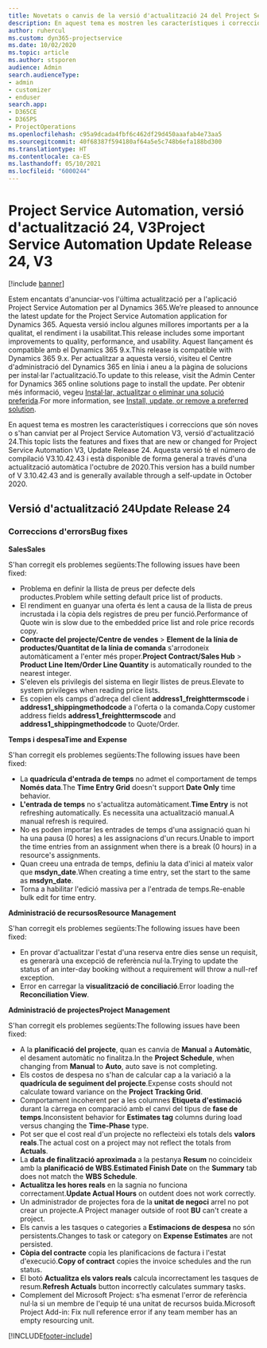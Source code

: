 ```yaml
---
title: Novetats o canvis de la versió d'actualització 24 del Project Service Automation, V3
description: En aquest tema es mostren les característiques i correccions disponibles al Project Service Automation V3, versió d'actualització 24.
author: ruhercul
ms.custom: dyn365-projectservice
ms.date: 10/02/2020
ms.topic: article
ms.author: stsporen
audience: Admin
search.audienceType:
- admin
- customizer
- enduser
search.app:
- D365CE
- D365PS
- ProjectOperations
ms.openlocfilehash: c95a9dcada4fbf6c462df29d450aaafab4e73aa5
ms.sourcegitcommit: 40f68387f594180af64a5e5c748b6efa188bd300
ms.translationtype: HT
ms.contentlocale: ca-ES
ms.lasthandoff: 05/10/2021
ms.locfileid: "6000244"
---
```

# <a name="project-service-automation-update-release-24-v3"></a><span data-ttu-id="94ea1-103">Project Service Automation, versió d'actualització 24, V3</span><span class="sxs-lookup"><span data-stu-id="94ea1-103">Project Service Automation Update Release 24, V3</span></span>

[!include [banner](../includes/psa-now-project-operations.md)]

<span data-ttu-id="94ea1-104">Estem encantats d'anunciar-vos l'última actualització per a l'aplicació Project Service Automation per al Dynamics 365.</span><span class="sxs-lookup"><span data-stu-id="94ea1-104">We’re pleased to announce the latest update for the Project Service Automation application for Dynamics 365.</span></span> <span data-ttu-id="94ea1-105">Aquesta versió inclou algunes millores importants per a la qualitat, el rendiment i la usabilitat.</span><span class="sxs-lookup"><span data-stu-id="94ea1-105">This release includes some important improvements to quality, performance, and usability.</span></span> <span data-ttu-id="94ea1-106">Aquest llançament és compatible amb el Dynamics 365 9.x.</span><span class="sxs-lookup"><span data-stu-id="94ea1-106">This release is compatible with Dynamics 365 9.x.</span></span> <span data-ttu-id="94ea1-107">Per actualitzar a aquesta versió, visiteu el Centre d'administració del Dynamics 365 en línia i aneu a la pàgina de solucions per instal·lar l'actualització.</span><span class="sxs-lookup"><span data-stu-id="94ea1-107">To update to this release, visit the Admin Center for Dynamics 365 online solutions page to install the update.</span></span> <span data-ttu-id="94ea1-108">Per obtenir més informació, vegeu [Instal·lar, actualitzar o eliminar una solució preferida](/power-platform/admin/install-remove-preferred-solution).</span><span class="sxs-lookup"><span data-stu-id="94ea1-108">For more information, see [Install, update, or remove a preferred solution](/power-platform/admin/install-remove-preferred-solution).</span></span>

<span data-ttu-id="94ea1-109">En aquest tema es mostren les característiques i correccions que són noves o s'han canviat per al Project Service Automation V3, versió d'actualització 24.</span><span class="sxs-lookup"><span data-stu-id="94ea1-109">This topic lists the features and fixes that are new or changed for Project Service Automation V3, Update Release 24.</span></span> <span data-ttu-id="94ea1-110">Aquesta versió té el número de compilació V3.10.42.43 i està disponible de forma general a través d'una actualització automàtica l'octubre de 2020.</span><span class="sxs-lookup"><span data-stu-id="94ea1-110">This version has a build number of V 3.10.42.43 and is generally available through a self-update in October 2020.</span></span>

## <a name="update-release-24"></a><span data-ttu-id="94ea1-111">Versió d'actualització 24</span><span class="sxs-lookup"><span data-stu-id="94ea1-111">Update Release 24</span></span>

### <a name="bug-fixes"></a><span data-ttu-id="94ea1-112">Correccions d'errors</span><span class="sxs-lookup"><span data-stu-id="94ea1-112">Bug fixes</span></span>

<span data-ttu-id="94ea1-113">**Sales**</span><span class="sxs-lookup"><span data-stu-id="94ea1-113">**Sales**</span></span>

<span data-ttu-id="94ea1-114">S'han corregit els problemes següents:</span><span class="sxs-lookup"><span data-stu-id="94ea1-114">The following issues have been fixed:</span></span>

- <span data-ttu-id="94ea1-115">Problema en definir la llista de preus per defecte dels productes.</span><span class="sxs-lookup"><span data-stu-id="94ea1-115">Problem while setting default price list of products.</span></span>
- <span data-ttu-id="94ea1-116">El rendiment en guanyar una oferta és lent a causa de la llista de preus incrustada i la còpia dels registres de preu per funció.</span><span class="sxs-lookup"><span data-stu-id="94ea1-116">Performance of Quote win is slow due to the embedded price list and role price records copy.</span></span>
- <span data-ttu-id="94ea1-117">**Contracte del projecte/Centre de vendes** > **Element de la línia de productes/Quantitat de la línia de comanda** s'arrodoneix automàticament a l'enter més proper.</span><span class="sxs-lookup"><span data-stu-id="94ea1-117">**Project Contract/Sales Hub** > **Product Line Item/Order Line Quantity** is automatically rounded to the nearest integer.</span></span>
- <span data-ttu-id="94ea1-118">S'eleven els privilegis del sistema en llegir llistes de preus.</span><span class="sxs-lookup"><span data-stu-id="94ea1-118">Elevate to system privileges when reading price lists.</span></span>
- <span data-ttu-id="94ea1-119">Es copien els camps d'adreça del client **address1_freighttermscode** i **address1_shippingmethodcode** a l'oferta o la comanda.</span><span class="sxs-lookup"><span data-stu-id="94ea1-119">Copy customer address fields **address1_freighttermscode** and **address1_shippingmethodcode** to Quote/Order.</span></span> 


<span data-ttu-id="94ea1-120">**Temps i despesa**</span><span class="sxs-lookup"><span data-stu-id="94ea1-120">**Time and Expense**</span></span>

<span data-ttu-id="94ea1-121">S'han corregit els problemes següents:</span><span class="sxs-lookup"><span data-stu-id="94ea1-121">The following issues have been fixed:</span></span>

- <span data-ttu-id="94ea1-122">La **quadrícula d'entrada de temps** no admet el comportament de temps **Només data**.</span><span class="sxs-lookup"><span data-stu-id="94ea1-122">The **Time Entry Grid** doesn't support **Date Only** time behavior.</span></span>
- <span data-ttu-id="94ea1-123">**L'entrada de temps** no s'actualitza automàticament.</span><span class="sxs-lookup"><span data-stu-id="94ea1-123">**Time Entry** is not refreshing automatically.</span></span> <span data-ttu-id="94ea1-124">Es necessita una actualització manual.</span><span class="sxs-lookup"><span data-stu-id="94ea1-124">A manual refresh is required.</span></span>
- <span data-ttu-id="94ea1-125">No es poden importar les entrades de temps d'una assignació quan hi ha una pausa (0 hores) a les assignacions d'un recurs.</span><span class="sxs-lookup"><span data-stu-id="94ea1-125">Unable to import the time entries from an assignment when there is a break (0 hours) in a resource's assignments.</span></span>
- <span data-ttu-id="94ea1-126">Quan creeu una entrada de temps, definiu la data d'inici al mateix valor que **msdyn_date**.</span><span class="sxs-lookup"><span data-stu-id="94ea1-126">When creating a time entry, set the start to the same as **msdyn_date**.</span></span>
- <span data-ttu-id="94ea1-127">Torna a habilitar l'edició massiva per a l'entrada de temps.</span><span class="sxs-lookup"><span data-stu-id="94ea1-127">Re-enable bulk edit for time entry.</span></span>

<span data-ttu-id="94ea1-128">**Administració de recursos**</span><span class="sxs-lookup"><span data-stu-id="94ea1-128">**Resource Management**</span></span>

<span data-ttu-id="94ea1-129">S'han corregit els problemes següents:</span><span class="sxs-lookup"><span data-stu-id="94ea1-129">The following issues have been fixed:</span></span>

- <span data-ttu-id="94ea1-130">En provar d'actualitzar l'estat d'una reserva entre dies sense un requisit, es generarà una excepció de referència nul·la.</span><span class="sxs-lookup"><span data-stu-id="94ea1-130">Trying to update the status of an inter-day booking without a requirement will throw a null-ref exception.</span></span>
- <span data-ttu-id="94ea1-131">Error en carregar la **visualització de conciliació**.</span><span class="sxs-lookup"><span data-stu-id="94ea1-131">Error loading the **Reconciliation View**.</span></span>


<span data-ttu-id="94ea1-132">**Administració de projectes**</span><span class="sxs-lookup"><span data-stu-id="94ea1-132">**Project Management**</span></span>

<span data-ttu-id="94ea1-133">S'han corregit els problemes següents:</span><span class="sxs-lookup"><span data-stu-id="94ea1-133">The following issues have been fixed:</span></span>

- <span data-ttu-id="94ea1-134">A la **planificació del projecte**, quan es canvia de **Manual** a **Automàtic**, el desament automàtic no finalitza.</span><span class="sxs-lookup"><span data-stu-id="94ea1-134">In the **Project Schedule**, when changing from **Manual** to **Auto**, auto save is not completing.</span></span>
- <span data-ttu-id="94ea1-135">Els costos de despesa no s'han de calcular cap a la variació a la **quadrícula de seguiment del projecte**.</span><span class="sxs-lookup"><span data-stu-id="94ea1-135">Expense costs should not calculate toward variance on the **Project Tracking Grid**.</span></span>
- <span data-ttu-id="94ea1-136">Comportament incoherent per a les columnes **Etiqueta d'estimació** durant la càrrega en comparació amb el canvi del tipus de **fase de temps**.</span><span class="sxs-lookup"><span data-stu-id="94ea1-136">Inconsistent behavior for **Estimates tag** columns during load versus changing the **Time-Phase** type.</span></span>
- <span data-ttu-id="94ea1-137">Pot ser que el cost real d'un projecte no reflecteixi els totals dels **valors reals**.</span><span class="sxs-lookup"><span data-stu-id="94ea1-137">The actual cost on a project may not reflect the totals from **Actuals**.</span></span>
- <span data-ttu-id="94ea1-138">La **data de finalització aproximada** a la pestanya **Resum** no coincideix amb la **planificació de WBS**.</span><span class="sxs-lookup"><span data-stu-id="94ea1-138">**Estimated Finish Date** on the **Summary** tab does not match the **WBS Schedule**.</span></span>
- <span data-ttu-id="94ea1-139">**Actualitza les hores reals** en la sagnia no funciona correctament.</span><span class="sxs-lookup"><span data-stu-id="94ea1-139">**Update Actual Hours** on outdent does not work correctly.</span></span>
- <span data-ttu-id="94ea1-140">Un administrador de projectes fora de la **unitat de negoci** arrel no pot crear un projecte.</span><span class="sxs-lookup"><span data-stu-id="94ea1-140">A Project manager outside of root **BU** can't create a project.</span></span>
- <span data-ttu-id="94ea1-141">Els canvis a les tasques o categories a **Estimacions de despesa** no són persistents.</span><span class="sxs-lookup"><span data-stu-id="94ea1-141">Changes to task or category on **Expense Estimates** are not persisted.</span></span>
- <span data-ttu-id="94ea1-142">**Còpia del contracte** copia les planificacions de factura i l'estat d'execució.</span><span class="sxs-lookup"><span data-stu-id="94ea1-142">**Copy of contract** copies the invoice schedules and the run status.</span></span>
- <span data-ttu-id="94ea1-143">El botó **Actualitza els valors reals** calcula incorrectament les tasques de resum.</span><span class="sxs-lookup"><span data-stu-id="94ea1-143">**Refresh Actuals** button incorrectly calculates summary tasks.</span></span>
- <span data-ttu-id="94ea1-144">Complement del Microsoft Project: s'ha esmenat l'error de referència nul·la si un membre de l'equip té una unitat de recursos buida.</span><span class="sxs-lookup"><span data-stu-id="94ea1-144">Microsoft Project Add-in: Fix null reference error if any team member has an empty resourcing unit.</span></span>



[!INCLUDE[footer-include](../includes/footer-banner.md)]